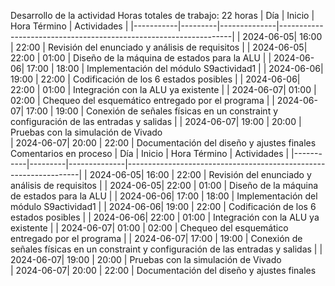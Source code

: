 Desarrollo de la actividad
Horas totales de trabajo: 22 horas
| Día       | Inicio  | Hora Término | Actividades                                                      |
|-----------|---------|--------------|------------------------------------------------------------------|
| 2024-06-05| 16:00   | 22:00        | Revisión del enunciado y análisis de requisitos                 |
| 2024-06-05| 22:00   | 01:00        | Diseño de la máquina de estados para la ALU                                |
| 2024-06-06| 17:00   | 18:00        | Implementación del módulo S9actividad1                |
| 2024-06-06| 19:00   | 22:00        | Codificación de los 6 estados posibles                       |
| 2024-06-06| 22:00   | 01:00        | Integración con la ALU ya existente |
| 2024-06-07| 01:00   | 02:00        | Chequeo del esquemático entregado por el programa       |
| 2024-06-07| 17:00   | 19:00        | Conexión de señales físicas en un constraint y configuración de las entradas y salidas                     |
| 2024-06-07| 19:00   | 20:00        | Pruebas con la simulación de Vivado    
| 2024-06-07| 20:00   | 22:00        | Documentación del diseño y ajustes finales 
Comentarios
en proceso
| Día       | Inicio  | Hora Término | Actividades                                                      |
|-----------|---------|--------------|------------------------------------------------------------------|
| 2024-06-05| 16:00   | 22:00        | Revisión del enunciado y análisis de requisitos                 |
| 2024-06-05| 22:00   | 01:00        | Diseño de la máquina de estados para la ALU                                |
| 2024-06-06| 17:00   | 18:00        | Implementación del módulo S9actividad1                |
| 2024-06-06| 19:00   | 22:00        | Codificación de los 6 estados posibles                       |
| 2024-06-06| 22:00   | 01:00        | Integración con la ALU ya existente |
| 2024-06-07| 01:00   | 02:00        | Chequeo del esquemático entregado por el programa       |
| 2024-06-07| 17:00   | 19:00        | Conexión de señales físicas en un constraint y configuración de las entradas y salidas                     |
| 2024-06-07| 19:00   | 20:00        | Pruebas con la simulación de Vivado    
| 2024-06-07| 20:00   | 22:00        | Documentación del diseño y ajustes finales 
